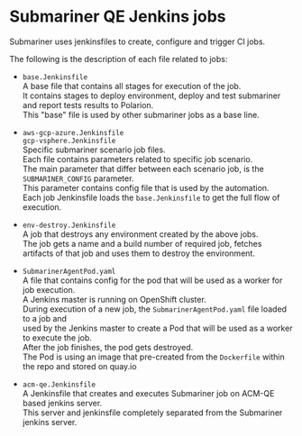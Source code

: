 # Submariner QE Jenkins jobs

Submariner uses jenkinsfiles to create, configure and trigger CI jobs.

The following is the description of each file related to jobs:
- `base.Jenkinsfile`  
  A base file that contains all stages for execution of the job.  
  It contains stages to deploy environment, deploy and test submariner and report tests results to Polarion.  
  This "base" file is used by other submariner jobs as a base line.

- `aws-gcp-azure.Jenkinsfile`  
  `gcp-vsphere.Jenkinsfile`  
  Specific submariner scenario job files.  
  Each file contains parameters related to specific job scenario.  
  The main parameter that differ between each scenario job, is the `SUBMARINER_CONFIG` parameter.  
  This parameter contains config file that is used by the automation.  
  Each job Jenkinsfile loads the `base.Jenkinsfile` to get the full flow of execution.

- `env-destroy.Jenkinsfile`  
  A job that destroys any environment created by the above jobs.  
  The job gets a name and a build number of required job, fetches artifacts of that job and uses them to destroy the environment.

- `SubmarinerAgentPod.yaml`  
  A file that contains config for the pod that will be used as a worker for job execution.  
  A Jenkins master is running on OpenShift cluster.  
  During execution of a new job, the `SubmarinerAgentPod.yaml` file loaded to a job and  
  used by the Jenkins master to create a Pod that will be used as a worker to execute the job.  
  After the job finishes, the pod gets destroyed.  
  The Pod is using an image that pre-created from the `Dockerfile` within the repo and stored on quay.io

- `acm-qe.Jenkinsfile`  
  A Jenkinsfile that creates and executes Submariner job on ACM-QE based jenkins server.  
  This server and jenkinsfile completely separated from the Submariner jenkins server.
